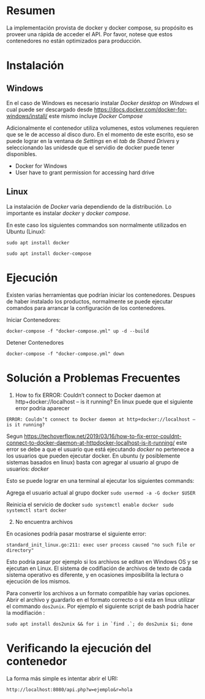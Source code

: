# Resumen

La implementación provista de docker y docker compose, su propósito es proveer una rápida de acceder el API. Por favor, notese que estos contenedores no están optimizados para producción.

# Instalación

## Windows
En el caso de Windows es necesario instalar _Docker desktop on Windows_ el cual puede ser descargado desde https://docs.docker.com/docker-for-windows/install/ este mismo incluye _Docker Compose_

Adicionalmente el contenedor utiliza volumenes, estos volumenes requieren que se le de accesso al disco duro. 
En el momento de este escrito, eso se puede lograr en la ventana de _Settings_ en el _tab_ de _Shared Drivers_ y seleccionando las unidesde que el servidio de docker puede tener disponibles.


* Docker for Windows
* User have to grant permission for accessing hard drive


## Linux
La instalación de _Docker_ varia dependiendo de la distribución.  Lo importante es instalar _docker_ y _docker compose_. 

En este caso los siguientes commandos son normalmente utilizados en Ubuntu (Linux):

`sudo apt install docker`

`sudo apt install docker-compose`

# Ejecución
Existen varias herramientas que podrían iniciar los contenedores. Despues de haber instalado los productos, normalmente se puede ejecutar comandos para arrancar la configuración de los contenedores. 

Iniciar Contenedores:

`docker-compose -f "docker-compose.yml" up -d --build`

Detener Contenedores

`docker-compose -f "docker-compose.yml" down`


# Solución a Problemas Frecuentes

1. How to fix ERROR: Couldn’t connect to Docker daemon at http+docker://localhost – is it running?
En linux puede que el siguiente error podria aparecer

```ERROR: Couldn’t connect to Docker daemon at http+docker://localhost – is it running?```

Segun https://techoverflow.net/2019/03/16/how-to-fix-error-couldnt-connect-to-docker-daemon-at-httpdocker-localhost-is-it-running/ este error se debe a que el usuario que está ejecutando _docker_ no pertenece a los usuarios que pueden ejecutar docker. En ubuntu (y posiblemente sistemas basados en linux) basta con agregar al usuario al grupo de usuarios: _docker_

Esto se puede lograr en una terminal al ejecutar los siguientes commands: 

Agrega el usuario actual al grupo docker
`sudo usermod -a -G docker $USER `

Reinicia el servicio de docker
`sudo systemctl enable docker `
`sudo systemctl start docker`


2. No encuentra archivos

En ocasiones podría pasar mostrarse el siguiente error:

```standard_init_linux.go:211: exec user process caused "no such file or directory"```

Esto podría pasar por ejemplo si los archivos se editan en Windows OS y se ejecutan en Linux. El sistema de codifiación de archivos de texto de cada sistema operativo es diferente, y en ocasiones imposibilita la lectura o ejecución de los mismos. 

Para convertir los archivos a un formato compatible hay varias opciones. Abrir el archivo y guardarlo en el formato correcto o si esta en linux utilizar el commando `dos2unix`. 
Por ejemplo el siguiente script de bash podría hacer la modifiación :

```sudo apt install dos2unix && for i in `find .`; do dos2unix $i; done```



# Verificando la ejecución del contenedor

La forma más simple es intentar abrir el URI:

`http://localhost:8080/api.php?w=ejemplo&r=hola`
